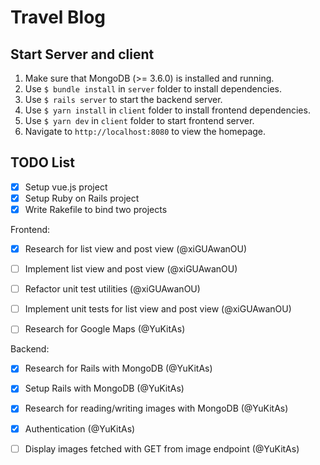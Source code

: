 # Travel Blog

## Start Server and client
1. Make sure that MongoDB (>= 3.6.0) is installed and running.
2. Use `$ bundle install` in `server` folder to install dependencies.
3. Use `$ rails server` to start the backend server.
4. Use `$ yarn install` in `client` folder to install frontend dependencies.
5. Use `$ yarn dev` in `client` folder to start frontend server.
6. Navigate to `http://localhost:8080` to view the homepage.

## TODO List
- [x] Setup vue.js project
- [x] Setup Ruby on Rails project
- [x] Write Rakefile to bind two projects

Frontend:
- [x] Research for list view and post view (@xiGUAwanOU)
- [ ] Implement list view and post view (@xiGUAwanOU)
- [ ] Refactor unit test utilities (@xiGUAwanOU)
- [ ] Implement unit tests for list view and post view (@xiGUAwanOU)

- [ ] Research for Google Maps (@YuKitAs)

Backend:
- [x] Research for Rails with MongoDB (@YuKitAs)
- [x] Setup Rails with MongoDB (@YuKitAs)
- [x] Research for reading/writing images with MongoDB (@YuKitAs)

- [x] Authentication (@YuKitAs)

- [ ] Display images fetched with GET from image endpoint (@YuKitAs)
